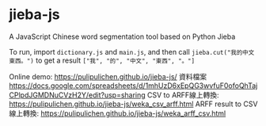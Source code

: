 jieba-js
========

A JavaScript Chinese word segmentation tool based on Python Jieba

To run, import `dictionary.js` and `main.js`, and then call `jieba.cut("我的中文東西。")` to get a result `["我", "的", "中文", "東西", "。"]`

Online demo: https://pulipulichen.github.io/jieba-js/
資料檔案 https://docs.google.com/spreadsheets/d/1mhUzD6xEpQG3wvfuF0ofoQhTajCPlpdJGMDNuCVzH2Y/edit?usp=sharing
CSV to ARFF線上轉換: https://pulipulichen.github.io/jieba-js/weka_csv_arff.html
ARFF result to CSV線上轉換: https://pulipulichen.github.io/jieba-js/weka_arff_csv.html


